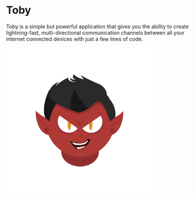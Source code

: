 # Toby

Toby is a simple but powerful application that gives you the ability to create lightning-fast, multi-directional communication channels between all your internet connected devices with just a few lines of code.

![Toby Icon](./toby.png)


